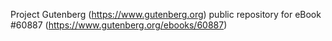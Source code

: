 Project Gutenberg (https://www.gutenberg.org) public repository for
eBook #60887 (https://www.gutenberg.org/ebooks/60887)
